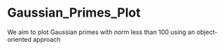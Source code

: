 # Gaussian_Primes_Plot
We aim to plot Gaussian primes with norm less than 100 using an object-oriented approach
